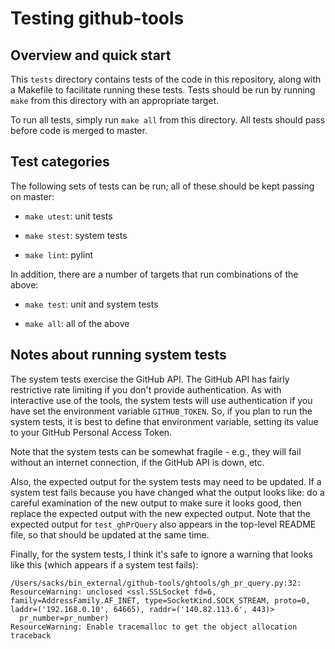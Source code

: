 # Testing github-tools

## Overview and quick start

This `tests` directory contains tests of the code in this repository,
along with a Makefile to facilitate running these tests. Tests should be
run by running `make` from this directory with an appropriate target.

To run all tests, simply run `make all` from this directory. All tests
should pass before code is merged to master.

## Test categories

The following sets of tests can be run; all of these should be kept
passing on master:

- `make utest`: unit tests

- `make stest`: system tests

- `make lint`: pylint

In addition, there are a number of targets that run combinations of the
above:

- `make test`: unit and system tests

- `make all`: all of the above

## Notes about running system tests

The system tests exercise the GitHub API. The GitHub API has fairly
restrictive rate limiting if you don't provide authentication. As with
interactive use of the tools, the system tests will use authentication
if you have set the environment variable `GITHUB_TOKEN`. So, if you plan
to run the system tests, it is best to define that environment variable,
setting its value to your GitHub Personal Access Token.

Note that the system tests can be somewhat fragile - e.g., they will
fail without an internet connection, if the GitHub API is down, etc.

Also, the expected output for the system tests may need to be
updated. If a system test fails because you have changed what the output
looks like: do a careful examination of the new output to make sure it
looks good, then replace the expected output with the new expected
output. Note that the expected output for `test_ghPrQuery` also appears
in the top-level README file, so that should be updated at the same
time.

Finally, for the system tests, I think it's safe to ignore a warning
that looks like this (which appears if a system test fails):

```
/Users/sacks/bin_external/github-tools/ghtools/gh_pr_query.py:32: ResourceWarning: unclosed <ssl.SSLSocket fd=6, family=AddressFamily.AF_INET, type=SocketKind.SOCK_STREAM, proto=0, laddr=('192.168.0.10', 64665), raddr=('140.82.113.6', 443)>
  pr_number=pr_number)
ResourceWarning: Enable tracemalloc to get the object allocation traceback
```
